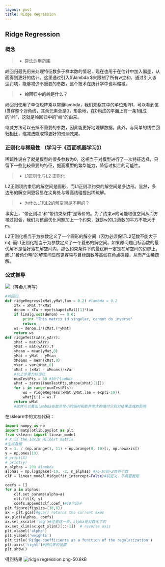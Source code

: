 ```yaml
---
layout: post
title: Ridge Regression
---
```


## Ridge Regression
### 概念

> * 算法适用范围

岭回归最先用来处理特征数多于样本数的情况，现在也用于在估计中加入偏差，从而得到更好的估计。这里通过引入$\lambda $来限制了所有w之和，通过引入该惩罚项，能够减少不重要的参数，这个技术在统计学中也叫缩减。


> * **岭回归中的岭是什么？**

岭回归使用了单位矩阵乘以常量lambda，我们观察其中的单位矩阵I，可以看到值I贯穿整个对角线，其余元素全是0，形象地，在0构成的平面上有一条1组成的“岭”，这就是岭回归中的“岭”的由来。

缩减方法可以去掉不重要的参数，因此能更好地理解数据。此外，与简单的线性回归相比，缩减法能取得更好的预测效果。

### 正则化与稀疏性 （学习于《百面机器学习》）

稀疏性说白了就是模型的很多参数为0，这相当于对模型进行了一次特征选择，只留下一些比较重要的特征，提高模型的繁华能力，降低过拟合的可能性。

> * L1正则化与L2 正则化

L2正则项约束后的解空间是圆形，而L1正则项约束的解空间是多边形。显然，多边形的解空间更容易在尖角处与等高线碰撞出稀疏解。

> * 为什么L1和L2的解空间是不用的？

事实上，“带正则项”和“带约束条件”是等价的。为了约束w的可能取值空间从而方植过拟合，我们为该最优化问题加上一个约束，就是w的L2范数的平方不能大于m。

L2正则化相当于为参数定义了一个圆形的解空间（因为必须保证L2范数不能大于m), 而L1正则化相当于为参数定义了一个菱形的解空间。如果原问题目标函数的最优解不是恰好落在解空间内，那么约束条件下的最优解一定是在解空间的边界上，而L1“棱角分明”的解空间显然更容易与目标函数等高线在角点碰撞，从而产生稀疏解。

### 公式推导
![（等会儿再写）][1]

```python
#岭回归
def ridgeRegress(xMat,yMat,lam = 0.2) #lambda = 0.2
    xTx = xMat.T*xMat
    denom = xTx + eye(shape(xMat)[1]*lam
    if linalg.set(denom) == 0.0:
        print "This matrix id singular, cannot do inverse"
        return
    ws = denom.I*(xMat.T*yMat)
    return ws
def ridgeTest(xArr,yArr):
    xMat = mat(xArr)
    yMat = mat(yArr).T
    yMean = mean(yMat,0)
    yMat = yMat - yMean
    XMeans = mean(xMat,0)
    xVar = var(xMat,0)
    xMat = (xMat - xMeans)/xVar
    #以上步骤为标准化
    numTestPts = 30 #30个lambda
    wMat = zeros((numTestPts,shape(xMat)[1]))
    for i in range(numTestPts):
        ws = ridgeRegress(xMat,yMat,lam = exp(i-10))
        wMat[i:] = ws.T
    return wMat
    #这样可以看出lambda在取非常小的值时和取非常大的值时分别对结果造成的影响
```
在sklearn中的文档代码：

```python
import numpy as np
import matplotlib.pyplot as plt
from sklearn import linear_model
# X is the 10x10 Hilbert matrix
#生成数据
X = 1. / (np.arange(1, 11) + np.arange(0, 10)[:, np.newaxis])
y = np.ones(10)
# print(X)
# print(y)
n_alphas = 200 #lambda
alphas = np.logspace(-10, -2, n_alphas) #从-10到-2两百个数
clf = linear_model.Ridge(fit_intercept=False)#初定义，不需要截距

coefs = []
for a in alphas:
    clf.set_params(alpha=a)
    clf.fit(X, y)
    coefs.append(clf.coef_)#10个因子
plt.figure(figsize=(10,8))
ax = plt.gca()#gca() returns the current axes
ax.plot(alphas, coefs)
ax.set_xscale('log')#注意这一步，alpha是对数化了的
ax.set_xlim(ax.get_xlim()[::-1])  # reverse axis
plt.xlabel('alpha')
plt.ylabel('weights')
plt.title('Ridge coefficients as a function of the regularization')
plt.axis('tight')#图边界的设置
plt.show()
```
得到结果
![ridge regression.png-50.8kB][2]
    

   
  [1]: http://static.zybuluo.com/seanzhen/yibkjzhildedj4jpkh6qj7an/ridge%20regression1.png
  [2]: http://static.zybuluo.com/seanzhen/gm39krd5fq8e96389e06i05t/ridge%20regression.png
  [3]: http://static.zybuluo.com/seanzhen/wic70ly5b1qsm5s0qyj8ix7h/%E6%9E%81%E5%A4%A7%E4%BC%BC%E7%84%B6%E4%BC%B0%E8%AE%A1.png
